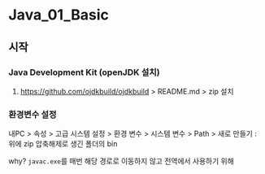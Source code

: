 # Java_01_Basic



## 시작

### Java Development Kit (openJDK 설치)

1. https://github.com/ojdkbuild/ojdkbuild > README.md > zip 설치



### 환경변수 설정

내PC > 속성 > 고급 시스템 설정 > 환경 변수 > 시스템 변수 > Path > 새로 만들기 : 위에 zip 압축해제로 생긴 폴더의  bin

why? `javac.exe`를 매번 해당 경로로 이동하지 않고 전역에서 사용하기 위해





